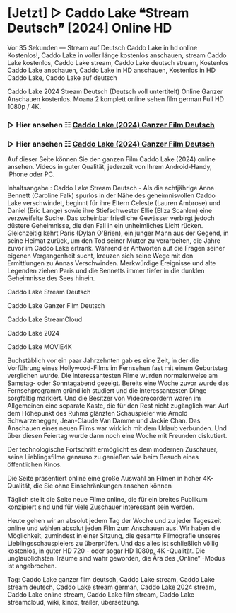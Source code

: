 # [Jetzt] ▷ Caddo Lake ❝Stream Deutsch❞ [2024] Online HD
Vor 35 Sekunden — Stream auf Deutsch Caddo Lake in hd online Kostenlos!, Caddo Lake in voller länge kostenlos anschauen, stream Caddo Lake kostenlos, Caddo Lake stream, Caddo Lake deutsch stream, Kostenlos Caddo Lake anschauen, Caddo Lake in HD anschauen, Kostenlos in HD Caddo Lake, Caddo Lake auf deutsch

Caddo Lake 2024 Stream Deutsch (Deutsch voll untertitelt) Online Ganzer Anschauen kostenlos. Moana 2 komplett online sehen film german Full HD 1080p / 4K.

### ▷ Hier ansehen ☷ [Caddo Lake (2024) Ganzer Film Deutsch](https://is.gd/Yd0zgV)

### ▷ Hier ansehen ☷ [Caddo Lake (2024) Ganzer Film Deutsch](https://is.gd/Yd0zgV)

Auf dieser Seite können Sie den ganzen Film Caddo Lake (2024) online ansehen. Videos in guter Qualität, jederzeit von Ihrem Android-Handy, iPhone oder PC.

Inhaltsangabe : Caddo Lake Stream Deutsch - Als die achtjährige Anna Bennett (Caroline Falk) spurlos in der Nähe des geheimnisvollen Caddo Lake verschwindet, beginnt für ihre Eltern Celeste (Lauren Ambrose) und Daniel (Eric Lange) sowie ihre Stiefschwester Ellie (Eliza Scanlen) eine verzweifelte Suche. Das scheinbar friedliche Gewässer verbirgt jedoch düstere Geheimnisse, die den Fall in ein unheimliches Licht rücken. Gleichzeitig kehrt Paris (Dylan O'Brien), ein junger Mann aus der Gegend, in seine Heimat zurück, um den Tod seiner Mutter zu verarbeiten, die Jahre zuvor im Caddo Lake ertrank. Während er Antworten auf die Fragen seiner eigenen Vergangenheit sucht, kreuzen sich seine Wege mit den Ermittlungen zu Annas Verschwinden. Merkwürdige Ereignisse und alte Legenden ziehen Paris und die Bennetts immer tiefer in die dunklen Geheimnisse des Sees hinein.

Caddo Lake Stream Deutsch

Caddo Lake Ganzer Film Deutsch

Caddo Lake StreamCloud

Caddo Lake 2024

Caddo Lake MOVIE4K

Buchstäblich vor ein paar Jahrzehnten gab es eine Zeit, in der die Vorführung eines Hollywood-Films im Fernsehen fast mit einem Geburtstag verglichen wurde. Die interessantesten Filme wurden normalerweise am Samstag- oder Sonntagabend gezeigt. Bereits eine Woche zuvor wurde das Fernsehprogramm gründlich studiert und die interessantesten Dinge sorgfältig markiert. Und die Besitzer von Videorecordern waren im Allgemeinen eine separate Kaste, die für den Rest nicht zugänglich war. Auf dem Höhepunkt des Ruhms glänzten Schauspieler wie Arnold Schwarzenegger, Jean-Claude Van Damme und Jackie Chan. Das Anschauen eines neuen Films war wirklich mit dem Urlaub verbunden. Und über diesen Feiertag wurde dann noch eine Woche mit Freunden diskutiert.

Der technologische Fortschritt ermöglicht es dem modernen Zuschauer, seine Lieblingsfilme genauso zu genießen wie beim Besuch eines öffentlichen Kinos.

Die Seite präsentiert online eine große Auswahl an Filmen in hoher 4K-Qualität, die Sie ohne Einschränkungen ansehen können

Täglich stellt die Seite neue Filme online, die für ein breites Publikum konzipiert sind und für viele Zuschauer interessant sein werden.

Heute gehen wir an absolut jedem Tag der Woche und zu jeder Tageszeit online und wählen absolut jeden Film zum Anschauen aus. Wir haben die Möglichkeit, zumindest in einer Sitzung, die gesamte Filmografie unseres Lieblingsschauspielers zu überprüfen. Und das alles ist schließlich völlig kostenlos, in guter HD 720 - oder sogar HD 1080p, 4K -Qualität. Die unglaublichsten Träume sind wahr geworden, die Ära des „Online“ -Modus ist angebrochen.

Tag: Caddo Lake ganzer film deutsch, Caddo Lake stream, Caddo Lake stream deutsch, Caddo Lake stream german, Caddo Lake 2024 stream, Caddo Lake online stream, Caddo Lake film stream, Caddo Lake streamcloud, wiki, kinox, trailer, übersetzung.
